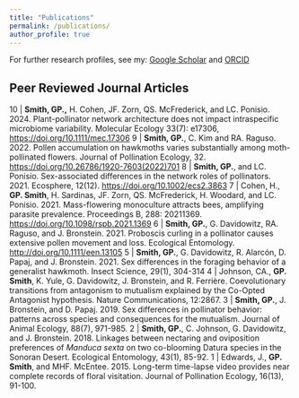 ```yaml
---
title: "Publications"
permalink: /publications/
author_profile: true
---
```


For further research profiles, see my: [Google Scholar](https://scholar.google.com/citations?user=Err62aEAAAAJ&hl) and [ORCID](https://orcid.org/0000-0001-6681-542X)


## Peer Reviewed Journal Articles

10 | **Smith, GP.,** H. Cohen, JF. Zorn, QS. McFrederick, and LC. Ponisio. 2024. Plant-pollinator network architecture does not impact intraspecific microbiome variability. Molecular Ecology 33(7): e17306, https://doi.org/10.1111/mec.17306
9 | **Smith, GP.**, C. Kim and RA. Raguso. 2022. Pollen accumulation on hawkmoths varies substantially among moth-pollinated flowers. Journal of Pollination Ecology, 32. https://doi.org/10.26786/1920-7603(2022)701 
8 | **Smith, GP.**, and LC. Ponisio. Sex-associated differences in the network roles of pollinators. 2021. Ecosphere, 12(12). https://doi.org/10.1002/ecs2.3863
7 | Cohen, H., **GP. Smith**, H. Sardinas, JF. Zorn, QS. McFrederick, H. Woodard, and LC. Ponisio. 2021. Mass-flowering monoculture attracts bees, amplifying parasite prevalence. Proceedings B, 288: 20211369. https://doi.org/10.1098/rspb.2021.1369 
6 | **Smith, GP.**, G. Davidowitz, RA. Raguso, and J. Bronstein. 2021. Proboscis curling in a pollinator causes extensive pollen movement and loss. Ecological Entomology. http://doi.org/10.1111/een.13105
5 | **Smith, GP.**, G. Davidowitz, R. Alarcón, D. Papaj, and J. Bronstein. 2021. Sex differences in the foraging behavior of a generalist hawkmoth. Insect Science, 29(1), 304-314 
4 | Johnson, CA., **GP. Smith**, K. Yule, G. Davidowitz, J. Bronstein, and R. Ferrière. Coevolutionary transitions from antagonism to mutualism explained by the Co-Opted Antagonist hypothesis. Nature Communications, 12:2867. 
3 | **Smith, GP.**, J. Bronstein, and D. Papaj. 2019. Sex differences in pollinator behavior: patterns across species and consequences for the mutualism. Journal of Animal Ecology, 88(7), 971-985.
2 | **Smith, GP.**, C. Johnson, G. Davidowitz, and J. Bronstein. 2018. Linkages between nectaring and oviposition preferences of _Manduca sexta_ on two co-blooming Datura species in the Sonoran Desert. Ecological Entomology, 43(1), 85-92. 
1 | Edwards, J., **GP. Smith**, and MHF. McEntee. 2015. Long-term time-lapse video provides near complete records of floral visitation. Journal of Pollination Ecology, 16(13), 91-100. 
